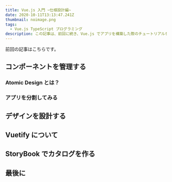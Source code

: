 ```yaml
---
title: Vue.js 入門 ~仕様設計編~
date: 2020-10-11T13:13:47.241Z
thumbnail: noimage.png
tags:
  - Vue.js TypeScript プログラミング
description: この記事は、前回に続き、Vue.js でアプリを構築した際のチュートリアルをまとめました。今回はVue.js でアプリ
---
```

前回の記事はこちらです。

## コンポーネントを管理する

### Atomic Design とは？

### アプリを分割してみる 

## デザインを設計する

## Vuetify について 

## StoryBook でカタログを作る

## 最後に